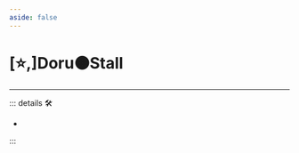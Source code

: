 ```yaml
---
aside: false
---
```

# [⭐,]<labor>Doru</labor>🟠<motor>Stall</motor>

---

<!-- =================================================== -->
<!-- =================================================== -->
<!-- =================================================== -->
<!-- =================================================== -->
<!-- =================================================== -->
::: details 🛠

-

:::
